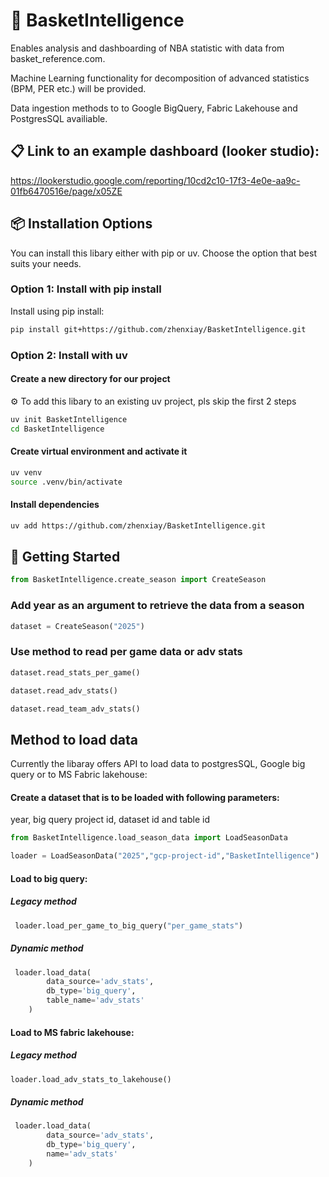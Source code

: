 # 🏀 BasketIntelligence

Enables analysis and dashboarding of NBA statistic with data from basket_reference.com.

Machine Learning functionality for decomposition of advanced statistics (BPM, PER etc.) will be provided.

Data ingestion methods to to Google BigQuery, Fabric Lakehouse and PostgresSQL availiable.

## 📋 Link to an example dashboard (looker studio):
https://lookerstudio.google.com/reporting/10cd2c10-17f3-4e0e-aa9c-01fb6470516e/page/x05ZE

## 📦 Installation Options

You can install this libary either with pip or uv. Choose the option that best suits your needs.

### Option 1: Install with pip install

Install using pip install:

```bash
pip install git+https://github.com/zhenxiay/BasketIntelligence.git
```

### Option 2: Install with uv

#### Create a new directory for our project

⚙️ To add this libary to an existing uv project, pls skip the first 2 steps

```bash
uv init BasketIntelligence
cd BasketIntelligence
```

#### Create virtual environment and activate it

```bash
uv venv
source .venv/bin/activate
```

#### Install dependencies
```bash
uv add https://github.com/zhenxiay/BasketIntelligence.git
```

## 🚀 Getting Started
```python
from BasketIntelligence.create_season import CreateSeason
```
### Add year as an argument to retrieve the data from a season

```python
dataset = CreateSeason("2025")
```

### Use method to read per game data or adv stats

```python
dataset.read_stats_per_game()

dataset.read_adv_stats()

dataset.read_team_adv_stats()
```

 ## Method to load data
 
 Currently the libaray offers API to load data to postgresSQL, Google big query or to MS Fabric lakehouse:
 
 #### Create a dataset that is to be loaded with following parameters:
 
 year, big query project id, dataset id and table id

 ```python
 from BasketIntelligence.load_season_data import LoadSeasonData

 loader = LoadSeasonData("2025","gcp-project-id","BasketIntelligence")
```
 
 #### Load to big query:
 
 ##### Legacy method
```python
 loader.load_per_game_to_big_query("per_game_stats")
```

 ##### Dynamic method
```python
 loader.load_data(
        data_source='adv_stats',
        db_type='big_query',
        table_name='adv_stats'
    )
```
 
 #### Load to MS fabric lakehouse:
 
 ##### Legacy method
 ```python
 loader.load_adv_stats_to_lakehouse()
 ```

 ##### Dynamic method
```python
 loader.load_data(
        data_source='adv_stats',
        db_type='big_query',
        name='adv_stats'
    )
```